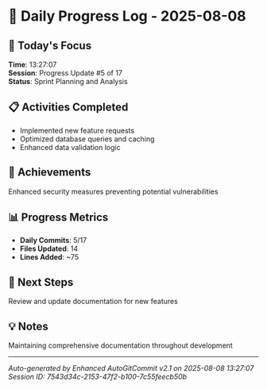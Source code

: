 # 📅 Daily Progress Log - 2025-08-08

## 🎯 Today's Focus
**Time**: 13:27:07  
**Session**: Progress Update #5 of 17  
**Status**: Sprint Planning and Analysis

## 📋 Activities Completed
- Implemented new feature requests
- Optimized database queries and caching
- Enhanced data validation logic

## 🚀 Achievements
Enhanced security measures preventing potential vulnerabilities

## 📊 Progress Metrics
- **Daily Commits**: 5/17
- **Files Updated**: 14
- **Lines Added**: ~75

## 🎯 Next Steps
Review and update documentation for new features

## 💡 Notes
Maintaining comprehensive documentation throughout development

---
*Auto-generated by Enhanced AutoGitCommit v2.1 on 2025-08-08 13:27:07*
*Session ID: 7543d34c-2153-47f2-b100-7c55feecb50b*